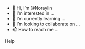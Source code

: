 - 👋 Hi, I’m @Noraylin
- 👀 I’m interested in ...
- 🌱 I’m currently learning ...
- 💞️ I’m looking to collaborate on ...
- 📫 How to reach me ...

<!---
Noraylin/Noraylin is a ✨ special ✨ repository because its `README.md` (this file) appears on your GitHub profile.
You can click the Preview link to take a look at your changes.
--->
Help
